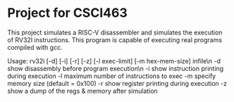 
# Project for CSCI463

This project simulates a RISC-V disassembler and simulates the execution of RV32I instructions. This program is capable of executing real programs compiled with gcc.

Usage: rv32i [-d] [-i] [-r] [-z] [-l exec-limit] [-m hex-mem-size] infile\n
    -d show disassembly before program execution\n
    -i show instruction printing during execution
    -l maximum number of instructions to exec
    -m specify memory size (default = 0x100)
    -r show register printing during execution
    -z show a dump of the regs & memory after simulation

